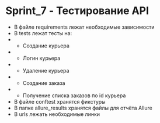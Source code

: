 ﻿# Sprint_7 - Тестирование API

- В файле requirements лежат необходимые зависимости
- В tests лежат тесты на:
- - Создание курьера
- - Логин курьера
- - Удаление курьера
- - Создание заказа
- - Получение списка заказов по id курьера
- В файле conftest хранятся фикстуры
- В папке allure_results хранятся файлы для отчёта Allure
- В urls лежать необходимые линки
